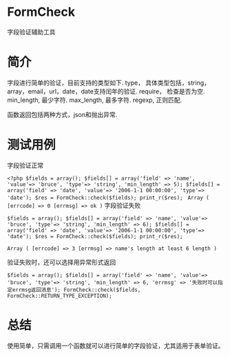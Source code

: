 FormCheck
======

字段验证辅助工具

# 简介

字段进行简单的验证，目前支持的类型如下.
type， 具体类型包括，string，array，email，url，date，date支持闰年的验证.
require， 检查是否为空.
min_length, 最少字符.
max_length, 最多字符.
regexp, 正则匹配.

函数返回包括两种方式，json和抛出异常.

# 测试用例

字段验证正常

`<?php
$fields = array();
$fields[] = array('field' => 'name', 'value'=> 'bruce', 'type'=> 'string', 'min_length' => 5);
$fields[] = array('field' => 'date', 'value'=> '2006-1-1 00:00:00', 'type'=> 'date');
$res = FormCheck::check($fields);
print_r($res);
`
`
Array
(
    [errcode] => 0
    [errmsg] => ok
)
`
字段验证失败

`
$fields = array();
$fields[] = array('field' => 'name', 'value'=> 'bruce', 'type'=> 'string', 'min_length' => 6);
$fields[] = array('field' => 'date', 'value'=> '2006-1-1 00:00:00', 'type'=> 'date');
$res = FormCheck::check($fields);
print_r($res);
`

`
Array
(
    [errcode] => 3
    [errmsg] => name's length at least 6 length
)
`

验证失败时，还可以选择用异常形式返回

`$fields = array();
$fields[] = array('field' => 'name', 'value'=> 'bruce', 'type'=> 'string', 'min_length' => 6, 'errmsg' => '失败时可以指定errmsg返回消息');
FormCheck::check($fields, FormCheck::RETURN_TYPE_EXCEPTION);
`
# 总结

使用简单，只需调用一个函数就可以进行简单的字段验证，尤其适用于表单验证。
